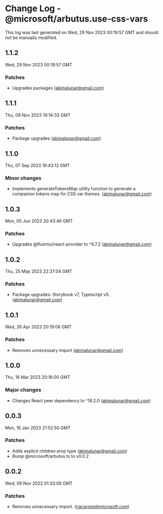 # Change Log - @microsoft/arbutus.use-css-vars

This log was last generated on Wed, 29 Nov 2023 00:19:57 GMT and should not be manually modified.

<!-- Start content -->

## 1.1.2

Wed, 29 Nov 2023 00:19:57 GMT

### Patches

- Upgrades packages (akimalunar@gmail.com)

## 1.1.1

Thu, 09 Nov 2023 19:14:33 GMT

### Patches

- Package upgrades (akimalunar@gmail.com)

## 1.1.0

Thu, 07 Sep 2023 19:43:12 GMT

### Minor changes

- Implements generateTokensMap utility function to generate a companion tokens map for CSS var themes. (akimalunar@gmail.com)

## 1.0.3

Mon, 05 Jun 2023 20:43:46 GMT

### Patches

- Upgrades @fluentui/react-provider to ^9.7.2 (akimalunar@gmail.com)

## 1.0.2

Thu, 25 May 2023 22:37:04 GMT

### Patches

- Package upgrades: Storybook v7, Typescript v5. (akimalunar@gmail.com)

## 1.0.1

Wed, 26 Apr 2023 20:19:06 GMT

### Patches

- Removes unnecessary import (akimalunar@gmail.com)

## 1.0.0

Thu, 16 Mar 2023 20:16:00 GMT

### Major changes

- Changes React peer dependency to ^18.2.0 (akimalunar@gmail.com)

## 0.0.3

Mon, 16 Jan 2023 21:52:50 GMT

### Patches

- Adds explicit children prop type (akimalunar@gmail.com)
- Bump @microsoft/arbutus.ts to v0.0.2

## 0.0.2

Wed, 09 Nov 2022 01:33:09 GMT

### Patches

- Removes unnecessary import. (riacarmin@microsoft.com)
